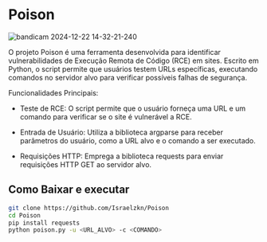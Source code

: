 # Poison
![bandicam 2024-12-22 14-32-21-240](https://github.com/user-attachments/assets/01250901-602f-4f6e-a6c0-4cee1683ca4f)

O projeto Poison é uma ferramenta desenvolvida para identificar vulnerabilidades de Execução Remota de Código (RCE) em sites. Escrito em Python, o script permite que usuários testem URLs específicas, executando comandos no servidor alvo para verificar possíveis falhas de segurança.

Funcionalidades Principais:

- Teste de RCE: O script permite que o usuário forneça uma URL e um comando para verificar se o site é vulnerável a RCE.

- Entrada de Usuário: Utiliza a biblioteca argparse para receber parâmetros do usuário, como a URL alvo e o comando a ser executado.

- Requisições HTTP: Emprega a biblioteca requests para enviar requisições HTTP GET ao servidor alvo.

## Como Baixar e executar
```bash
git clone https://github.com/Israelzkn/Poison
cd Poison
pip install requests
python poison.py -u <URL_ALVO> -c <COMANDO>
```
